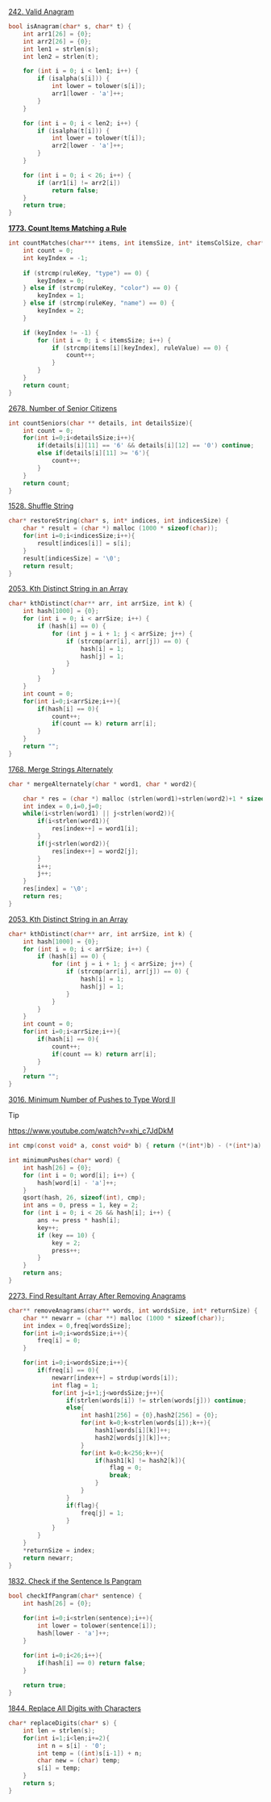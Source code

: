 
[242. Valid Anagram](https://leetcode.com/problems/valid-anagram/)


```c
bool isAnagram(char* s, char* t) {
    int arr1[26] = {0};
    int arr2[26] = {0};
    int len1 = strlen(s);
    int len2 = strlen(t);

    for (int i = 0; i < len1; i++) {
        if (isalpha(s[i])) {
            int lower = tolower(s[i]);
            arr1[lower - 'a']++;
        }
    }

    for (int i = 0; i < len2; i++) {
        if (isalpha(t[i])) {
            int lower = tolower(t[i]);
            arr2[lower - 'a']++;
        }
    }

    for (int i = 0; i < 26; i++) {
        if (arr1[i] != arr2[i])
            return false;
    }
    return true;
}
```

**[1773. Count Items Matching a Rule](https://leetcode.com/problems/count-items-matching-a-rule/)**

```c
int countMatches(char*** items, int itemsSize, int* itemsColSize, char* ruleKey, char* ruleValue) {
    int count = 0;
    int keyIndex = -1;
    
    if (strcmp(ruleKey, "type") == 0) {
        keyIndex = 0;
    } else if (strcmp(ruleKey, "color") == 0) {
        keyIndex = 1;
    } else if (strcmp(ruleKey, "name") == 0) {
        keyIndex = 2;
    }

    if (keyIndex != -1) {
        for (int i = 0; i < itemsSize; i++) {
            if (strcmp(items[i][keyIndex], ruleValue) == 0) {
                count++;
            }
        }
    }
    return count;
}
```

[2678. Number of Senior Citizens](https://leetcode.com/problems/number-of-senior-citizens/)

```c
int countSeniors(char ** details, int detailsSize){
    int count = 0;
    for(int i=0;i<detailsSize;i++){
        if(details[i][11] == '6' && details[i][12] == '0') continue;
        else if(details[i][11] >= '6'){
            count++;
        }
    }
    return count;
}
```

[1528. Shuffle String](https://leetcode.com/problems/shuffle-string/)

```c
char* restoreString(char* s, int* indices, int indicesSize) {
    char * result = (char *) malloc (1000 * sizeof(char));
    for(int i=0;i<indicesSize;i++){
        result[indices[i]] = s[i];
    }
    result[indicesSize] = '\0';
    return result;
}
```

[2053. Kth Distinct String in an Array](https://leetcode.com/problems/kth-distinct-string-in-an-array/)

```c
char* kthDistinct(char** arr, int arrSize, int k) {
    int hash[1000] = {0};
    for (int i = 0; i < arrSize; i++) {
        if (hash[i] == 0) {
            for (int j = i + 1; j < arrSize; j++) {
                if (strcmp(arr[i], arr[j]) == 0) {
                    hash[i] = 1;
                    hash[j] = 1;
                }
            }
        }
    }
    int count = 0;
    for(int i=0;i<arrSize;i++){
        if(hash[i] == 0){
            count++;
            if(count == k) return arr[i];
        }
    }
    return "";
}
```

[1768. Merge Strings Alternately](https://leetcode.com/problems/merge-strings-alternately/)

```c
char * mergeAlternately(char * word1, char * word2){

    char * res = (char *) malloc (strlen(word1)+strlen(word2)+1 * sizeof(char));
    int index = 0,i=0,j=0;
    while(i<strlen(word1) || j<strlen(word2)){
        if(i<strlen(word1)){
            res[index++] = word1[i];
        }
        if(j<strlen(word2)){
            res[index++] = word2[j];
        }
        i++;
        j++;
    }
    res[index] = '\0';
    return res;
}
```

[2053. Kth Distinct String in an Array](https://leetcode.com/problems/kth-distinct-string-in-an-array/)

```c
char* kthDistinct(char** arr, int arrSize, int k) {
    int hash[1000] = {0};
    for (int i = 0; i < arrSize; i++) {
        if (hash[i] == 0) {
            for (int j = i + 1; j < arrSize; j++) {
                if (strcmp(arr[i], arr[j]) == 0) {
                    hash[i] = 1;
                    hash[j] = 1;
                }
            }
        }
    }
    int count = 0;
    for(int i=0;i<arrSize;i++){
        if(hash[i] == 0){
            count++;
            if(count == k) return arr[i];
        }
    }
    return "";
}
```

[3016. Minimum Number of Pushes to Type Word II](https://leetcode.com/problems/minimum-number-of-pushes-to-type-word-ii/)

>[!tip]
>https://www.youtube.com/watch?v=xhi_c7JdDkM

```c
int cmp(const void* a, const void* b) { return (*(int*)b) - (*(int*)a); }

int minimumPushes(char* word) {
    int hash[26] = {0};
    for (int i = 0; word[i]; i++) {
        hash[word[i] - 'a']++;
    }
    qsort(hash, 26, sizeof(int), cmp);
    int ans = 0, press = 1, key = 2;
    for (int i = 0; i < 26 && hash[i]; i++) {
        ans += press * hash[i];
        key++;
        if (key == 10) {
            key = 2;
            press++;
        }
    }
    return ans;
}
```

[2273. Find Resultant Array After Removing Anagrams](https://leetcode.com/problems/find-resultant-array-after-removing-anagrams/)

```c
char** removeAnagrams(char** words, int wordsSize, int* returnSize) {
    char ** newarr = (char **) malloc (1000 * sizeof(char));
    int index = 0,freq[wordsSize];
    for(int i=0;i<wordsSize;i++){
        freq[i] = 0;
    }

    for(int i=0;i<wordsSize;i++){
        if(freq[i] == 0){
            newarr[index++] = strdup(words[i]);
            int flag = 1;
            for(int j=i+1;j<wordsSize;j++){
                if(strlen(words[i]) != strlen(words[j])) continue;
                else{
                    int hash1[256] = {0},hash2[256] = {0};
                    for(int k=0;k<strlen(words[i]);k++){
                        hash1[words[i][k]]++;
                        hash2[words[j][k]]++;
                    }
                    for(int k=0;k<256;k++){
                        if(hash1[k] != hash2[k]){
                            flag = 0;
                            break;
                        }
                    }
                }
                if(flag){
                    freq[j] = 1;
                }
            }
        }
    }
    *returnSize = index;
    return newarr;
}
```

[1832. Check if the Sentence Is Pangram](https://leetcode.com/problems/check-if-the-sentence-is-pangram/)

```c
bool checkIfPangram(char* sentence) {
    int hash[26] = {0};
    
    for(int i=0;i<strlen(sentence);i++){
        int lower = tolower(sentence[i]);
        hash[lower - 'a']++;
    }

    for(int i=0;i<26;i++){
        if(hash[i] == 0) return false;
    }
    
    return true;
}
```

[1844. Replace All Digits with Characters](https://leetcode.com/problems/replace-all-digits-with-characters/)

```c
char* replaceDigits(char* s) {
    int len = strlen(s);
    for(int i=1;i<len;i+=2){
        int n = s[i] - '0';
        int temp = ((int)s[i-1]) + n;
        char new = (char) temp;
        s[i] = temp;
    }
    return s;
}
```